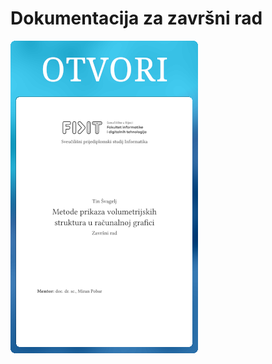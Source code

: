 # Dokumentacija za završni rad

[![pretpregled dokumenta](./preview.png)](https://raw.githubusercontent.com/Caellian/UNIRI_voxels_doc/pdf/main.pdf)
